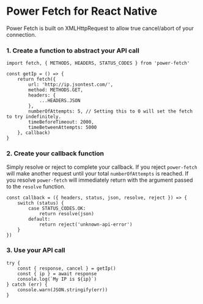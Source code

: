 # Power Fetch for React Native

Power Fetch is built on XMLHttpRequest to allow true cancel/abort of your connection.

### 1. Create a function to abstract your API call

```
import fetch, { METHODS, HEADERS, STATUS_CODES } from 'power-fetch'

const getIp = () => {
    return fetch({
        url: 'http://ip.jsontest.com/',
        method: METHODS.GET,
        headers: {
            ...HEADERS.JSON
        },
        numberOfAttempts: 5, // Setting this to 0 will set the fetch to try indefinitely.
        timeBeforeTimeout: 2000,
        timeBetweenAttempts: 5000
    }, callback)
}
```

### 2. Create your callback function
Simply resolve or reject to complete your callback. If you reject `power-fetch` will make another request until your total `numberOfAttempts` is reached. If you resolve `power-fetch` will immediately return with the argument passed to the `resolve` function.
```
const callback = ({ headers, status, json, resolve, reject }) => {
    switch (status) {
        case STATUS_CODES.OK:
            return resolve(json)
        default:
            return reject('unknown-api-error')
    }
})
```

### 3. Use your API call

```
try {
    const { response, cancel } = getIp()
    const { ip } = await response
    console.log(`My IP is ${ip}`)
} catch (err) {
    console.warn(JSON.stringify(err))
}
```
